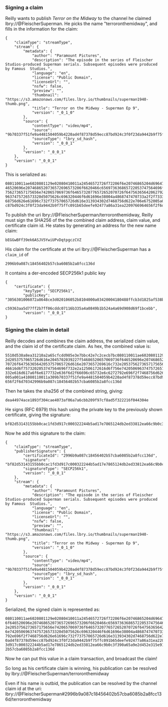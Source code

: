 ### Signing a claim

Reilly wants to publish _Terror on the Midway_ to the channel he claimed lbry://@FleischerSuperman. He picks the name "terroronthemidway", and fills in the information for the claim:

    {
        "claimType": "streamType", 
        "stream": {
            "metadata": {
                "author": "Paramount Pictures", 
                "description": "The episode in the series of Fleischer Studios-produced Superman serials. Subsequent episodes were produced by Famous  Studios.", 
                "language": "en", 
                "license": "Public Domain", 
                "licenseUrl": "", 
                "nsfw": false, 
                "preview": "", 
                "thumbnail": "https://s3.amazonaws.com/files.lbry.io/thumbnails/superman1940-thumb.png", 
                "title": "Terror on the Midway - Superman Ep 9", 
                "version": "_0_1_0"
            }, 
            "source": {
                "contentType": "video/mp4", 
                "source": "9b70337f51fe9a4481504059b4220ad4f87378d59ecc87bd924c3f0f23da9442b9f75ffc091b65deefe92477a86a31ea", 
                "sourceType": "lbry_sd_hash", 
                "version": "_0_0_1"
            }, 
            "version": "_0_0_1"
        }, 
        "version": "_0_0_1"
    }

This is serialized as:

    080110011ae6020801129e02080410011a24546572726f72206f6e20746865204d6964776179202d2053757065726d616e2045702039227f54686520657069736f6
    46520696e2074686520736572696573206f6620466c656973636865722053747564696f732d70726f64756365642053757065726d616e2073657269616c732e2053
    756273657175656e7420657069736f64657320776572652070726f64756365642062792046616d6f7573202053747564696f732e2a12506172616d6f756e7420506
    9637475726573320d5075626c696320446f6d61696e38004a4868747470733a2f2f73332e616d617a6f6e6177732e636f6d2f66696c65732e6c6272792e696f2f74
    68756d626e61696c732f73757065726d616e313934302d7468756d622e706e6752005a001a41080110011a309b70337f51fe9a4481504059b4220ad4f87378d59ec
    c87bd924c3f0f23da9442b9f75ffc091b65deefe92477a86a31ea2209766964656f2f6d7034
    
To publish the uri lbry://@FleischerSuperman/terroronthemidway, Reilly must sign the SHA256 of the the combined claim address, claim value, and certificate claim id.
He states by generating an address for the new name claim:

    bEGGwBFf39ek6ASJV5YwiUPvDqtpgczCVZ

His claim for the certificate at the uri lbry://@FleischerSuperman has a `claim_id` of

    2996b9a087c18456402b57cba6085b2a8fcc136d

It contains a der-encoded SECP256k1 public key

    {
        "certificate": {
            "keyType": "SECP256k1",
            "publicKey": "3056301006072a8648ce3d020106052b8104000a03420004180488ffcb3d1825af538b0b952f0eba6933faa6d8229609ac0aeadfdbcf49
                          c59363aa5d77ff2b7ff06cddc07116b335a4a0849b1b524a4a69d908d69f1bcebb",
            "version": "_0_0_1"
    }

### Signing the claim in detail

Reilly decodes and combines the claim address, the serialized claim value, and the claim id of
 the certificate claim. As hex, the combined value is:
 
    5510d538a8ea31210a2a65cfcdd985e3e7bbc42e7c2cecb7bc080110011ae6020801129e02080410011a24546572726f72206f6e20746865204d696477617920
    2d2053757065726d616e2045702039227f54686520657069736f646520696e2074686520736572696573206f6620466c656973636865722053747564696f732d
    70726f64756365642053757065726d616e2073657269616c732e2053756273657175656e7420657069736f64657320776572652070726f647563656420627920
    46616d6f7573202053747564696f732e2a12506172616d6f756e74205069637475726573320d5075626c696320446f6d61696e38004a4868747470733a2f2f73
    332e616d617a6f6e6177732e636f6d2f66696c65732e6c6272792e696f2f7468756d626e61696c732f73757065726d616e313934302d7468756d622e706e6752
    005a001a41080110011a309b70337f51fe9a4481504059b4220ad4f87378d59ecc87bd924c3f0f23da9442b9f75ffc091b65deefe92477a86a31ea2209766964
    656f2f6d70342996b9a087c18456402b57cba6085b2a8fcc136d
    
Then he takes the sha256 of the combined string, giving:
    
    dea44974ace1893f304cae4073af06a7a6cbb209f97cf8ad5f322216f044304e

He signs (RFC 6979) this hash using the private key to the previously shown certificate, giving the signature:
    
    bf82d53143155bb0cac1fd3d917c000322244b5ad17e7865124db2ed33812ea66c9b0c3f390a65a9e2d452e315e91ae695642847d88e90348ef3c1fa283a36a8
    
Now he add this signature to the claim:

    {
        "claimType": "streamType", 
        "publisherSignature": {
            "certificateId": "2996b9a087c18456402b57cba6085b2a8fcc136d", 
            "signature": "bf82d53143155bb0cac1fd3d917c000322244b5ad17e7865124db2ed33812ea66c9b0c3f390a65a9e2d452e315e91ae695642847d88e90348ef3c1fa283a36a8", 
            "signatureType": "SECP256k1", 
            "version": "_0_0_1"
        }, 
        "stream": {
            "metadata": {
                "author": "Paramount Pictures", 
                "description": "The episode in the series of Fleischer Studios-produced Superman serials. Subsequent episodes were produced by Famous  Studios.", 
                "language": "en", 
                "license": "Public Domain", 
                "licenseUrl": "", 
                "nsfw": false, 
                "preview": "", 
                "thumbnail": "https://s3.amazonaws.com/files.lbry.io/thumbnails/superman1940-thumb.png", 
                "title": "Terror on the Midway - Superman Ep 9", 
                "version": "_0_1_0"
            }, 
            "source": {
                "contentType": "video/mp4", 
                "source": "9b70337f51fe9a4481504059b4220ad4f87378d59ecc87bd924c3f0f23da9442b9f75ffc091b65deefe92477a86a31ea", 
                "sourceType": "lbry_sd_hash", 
                "version": "_0_0_1"
            }, 
            "version": "_0_0_1"
        }, 
        "version": "_0_0_1"
    }

Serialized, the signed claim is represented as: 
    
    080110011ae6020801129e02080410011a24546572726f72206f6e20746865204d6964776179202d2053757065726d616e2045702039227f5468652065706973
    6f646520696e2074686520736572696573206f6620466c656973636865722053747564696f732d70726f64756365642053757065726d616e2073657269616c73
    2e2053756273657175656e7420657069736f64657320776572652070726f64756365642062792046616d6f7573202053747564696f732e2a12506172616d6f75
    6e74205069637475726573320d5075626c696320446f6d61696e38004a4868747470733a2f2f73332e616d617a6f6e6177732e636f6d2f66696c65732e6c6272
    792e696f2f7468756d626e61696c732f73757065726d616e313934302d7468756d622e706e6752005a001a41080110011a309b70337f51fe9a4481504059b422
    0ad4f87378d59ecc87bd924c3f0f23da9442b9f75ffc091b65deefe92477a86a31ea2209766964656f2f6d70342a5c080110031a40bf82d53143155bb0cac1fd
    3d917c000322244b5ad17e7865124db2ed33812ea66c9b0c3f390a65a9e2d452e315e91ae695642847d88e90348ef3c1fa283a36a822142996b9a087c1845640
    2b57cba6085b2a8fcc136d

Now he can put this value in a claim transaction, and broadcast the claim!

So long as his certificate claim is winning, his publication can be resolved by lbry://@FleischerSuperman/terroronthemidway

Even if his name is outbid, the publication can be resolved by the channel claim id at the uri: lbry://@FleischerSuperman#2996b9a087c18456402b57cba6085b2a8fcc136d/terroronthemidway
